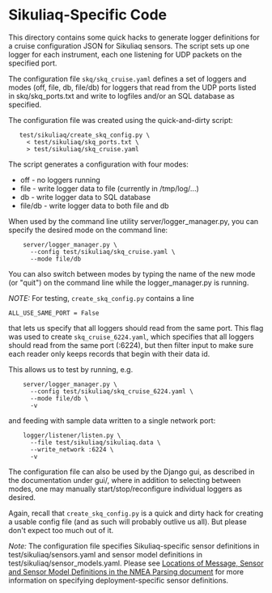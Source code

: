 # Sikuliaq-Specific Code

This directory contains some quick hacks to generate logger
definitions for a cruise configuration JSON for Sikuliaq sensors. The
script sets up one logger for each instrument, each one listening for
UDP packets on the specified port.

The configuration file `skq/skq_cruise.yaml` defines a set of
loggers and modes (off, file, db, file/db) for loggers that read from
the UDP ports listed in skq/skq_ports.txt and write to logfiles and/or
an SQL database as specified.

The configuration file was created using the quick-and-dirty script:

```
   test/sikuliaq/create_skq_config.py \
     < test/sikuliaq/skq_ports.txt \
     > test/sikuliaq/skq_cruise.yaml
```

The script generates a configuration with four modes:

  - off - no loggers running
  - file - write logger data to file (currently in /tmp/log/...)
  - db - write logger data to SQL database
  - file/db - write logger data to both file and db

When used by the command line utility server/logger_manager.py,
you can specify the desired mode on the command line:

```
    server/logger_manager.py \
      --config test/sikuliaq/skq_cruise.yaml \
      --mode file/db
```

You can also switch between modes by typing the name of the new mode
(or "quit") on the command line while the logger_manager.py is
running.

*NOTE:* For testing, `create_skq_config.py` contains a line

```ALL_USE_SAME_PORT = False```

that lets us specify that all loggers should read from the same
port. This flag was used to create `skq_cruise_6224.yaml`,
which specifies that all loggers should read from the same port
(:6224), but then filter input to make sure each reader only keeps
records that begin with their data id.

This allows us to test by running, e.g.

```
    server/logger_manager.py \
      --config test/sikuliaq/skq_cruise_6224.yaml \
      --mode file/db \
      -v
```

and feeding with sample data written to a single network port:

```
    logger/listener/listen.py \
      --file test/sikuliaq/sikuliaq.data \
      --write_network :6224 \
      -v
```

The configuration file can also be used by the Django gui, as
described in the documentation under gui/, where in addition to
selecting between modes, one may manually start/stop/reconfigure
individual loggers as desired.

Again, recall that `create_skq_config.py` is a quick and dirty hack for
creating a usable config file (and as such will probably outlive us
all). But please don't expect too much out of it.

*Note:* The configuration file specifies Sikuliaq-specific sensor
definitions in test/sikuliaq/sensors.yaml and sensor model definitions
in test/sikuliaq/sensor_models.yaml. Please see [Locations of Message,
Sensor and Sensor Model Definitions in the NMEA Parsing
document](../../docs/nmea_parser.md#locations-of-message-sensor-and-sensor-model-definitions)
for more information on specifying deployment-specific sensor
definitions.

